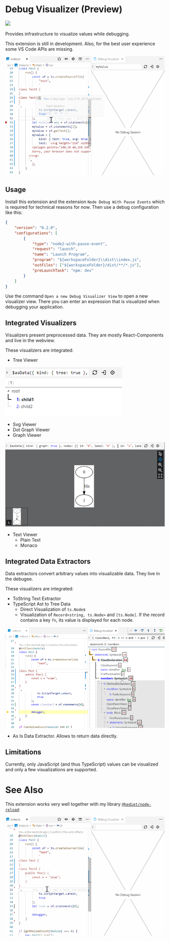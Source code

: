# Debug Visualizer (Preview)

[![](https://img.shields.io/twitter/follow/hediet_dev.svg?style=social)](https://twitter.com/intent/follow?screen_name=hediet_dev)

Provides infrastructure to visualize values while debugging.

This extension is still in development. Also, for the best user experience some VS Code APIs are missing.

![](docs/demo.gif)

## Usage

Install this extension and the extension `Node Debug With Pause Events`
which is required for technical reasons for now.
Then use a debug configuration like this:

```json
{
	"version": "0.2.0",
	"configurations": [
		{
			"type": "node2-with-pause-event",
			"request": "launch",
			"name": "Launch Program",
			"program": "${workspaceFolder}\\dist\\index.js",
			"outFiles": ["${workspaceFolder}/dist/**/*.js"],
			"preLaunchTask": "npm: dev"
		}
	]
}
```

Use the command `Open a new Debug Visualizer View` to open a new visualizer view.
There you can enter an expression that is visualized when debugging your application.

## Integrated Visualizers

Visualizers present preprocessed data.
They are mostly React-Components and live in the webview.

These visualizers are integrated:

-   Tree Viewer

![](./docs/tree-viewer.png)

-   Svg Viewer
-   Dot Graph Viewer
-   Graph Viewer

![](./docs/graph-viewer.png)

-   Text Viewer
    -   Plain Text
    -   Monaco

## Integrated Data Extractors

Data extractors convert arbitrary values into visualizable data.
They live in the debugee.

These visualizers are integrated:

-   ToString Text Extractor
-   TypeScript Ast to Tree Data
    -   Direct Visualization of `ts.Node`s
    -   Visualization of `Record<string, ts.Node>` and `[ts.Node]`. If the record contains a key `fn`, its value is displayed for each node.

![](./docs/ast-viewer.png)

-   As Is Data Extractor. Allows to return data directly.

## Limitations

Currently, only JavaScript (and thus TypeScript) values can be visualized and only a few visualizations are supported.

# See Also

This extension works very well together with my library [`@hediet/node-reload`](https://github.com/hediet/node-reload):

![](./docs/demo-hot.gif)

